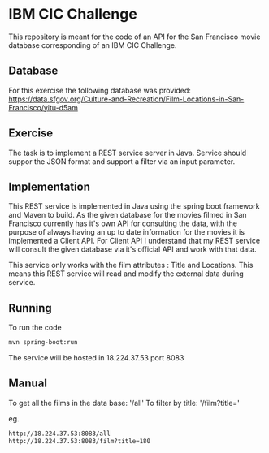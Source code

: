 # IBM CIC Challenge
This repository is meant for the code of an API for the San Francisco movie database corresponding of an IBM CIC Challenge.

## Database
For this exercise the following database was provided: https://data.sfgov.org/Culture-and-Recreation/Film-Locations-in-San-Francisco/yitu-d5am

## Exercise
The task is to implement a REST service server in Java. 
Service should suppor the JSON format and support a filter via an input parameter.

## Implementation
This REST service is implemented in Java using the spring boot framework and Maven to build.
As the given database for the movies filmed in San Francisco currently has it's own API for consulting the data, with the purpose of always having an up to date information for the movies it is implemented a Client API. For Client API I understand that my REST service will consult the given database via it's official API and work with that data.

This service only works with the film attributes : Title and Locations. This means this REST service will read and modify the external data during service.


## Running
To run the code
```bash
mvn spring-boot:run
```

The service will be hosted in 18.224.37.53 port 8083

## Manual
To get all the films in the data base: '/all'
To filter by title: '/film?title='

eg. 
```bash
http://18.224.37.53:8083/all
http://18.224.37.53:8083/film?title=180
```

